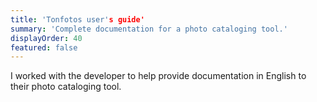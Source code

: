 ```yaml
---
title: 'Tonfotos user's guide'
summary: 'Complete documentation for a photo cataloging tool.'
displayOrder: 40
featured: false
---
```


I worked with the developer to help provide documentation in English to their photo cataloging tool. 